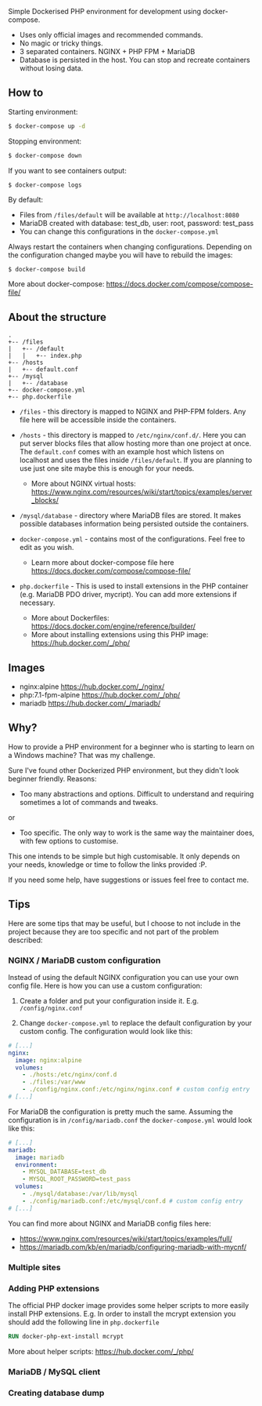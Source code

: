 Simple Dockerised PHP environment for development using docker-compose.

- Uses only official images and recommended commands.
- No magic or tricky things.
- 3 separated containers. NGINX + PHP FPM + MariaDB
- Database is persisted in the host. You can stop and recreate containers without losing data.

## How to

Starting environment:
```sh
$ docker-compose up -d
```

Stopping environment:
```sh
$ docker-compose down
```

If you want to see containers output:
```sh
$ docker-compose logs
```

By default:
- Files from `/files/default` will be available at `http://localhost:8080`
- MariaDB created with database: test_db, user: root, password: test_pass
- You can change this configurations in the `docker-compose.yml`

Always restart the containers when changing configurations. Depending on the configuration changed maybe you will have to rebuild the images:
```
$ docker-compose build
```

More about docker-compose: https://docs.docker.com/compose/compose-file/


## About the structure
```
.
+-- /files
|   +-- /default
|   |   +-- index.php
+-- /hosts
|   +-- default.conf
+-- /mysql
|   +-- /database
+-- docker-compose.yml
+-- php.dockerfile
```
- `/files` - this directory is mapped to NGINX and PHP-FPM folders. Any file here will be accessible inside the containers.

- `/hosts` - this directory is mapped to `/etc/nginx/conf.d/`. Here you can put server blocks files that allow hosting more than one project at once.
The `default.conf` comes with an example host which listens on localhost and uses the files inside `/files/default`. If you are planning to use just one site maybe this is enough for your needs.
  - More about NGINX virtual hosts: https://www.nginx.com/resources/wiki/start/topics/examples/server_blocks/


- `/mysql/database` - directory where MariaDB files are stored. It makes possible databases information being persisted outside the containers.

- `docker-compose.yml` - contains most of the configurations. Feel free to edit as you wish.
  - Learn more about docker-compose file here https://docs.docker.com/compose/compose-file/


- `php.dockerfile` - This is used to install extensions in the PHP container (e.g. MariaDB PDO driver, mycript). You can add more extensions if necessary.
  - More about Dockerfiles: https://docs.docker.com/engine/reference/builder/
  - More about installing extensions using this PHP image: https://hub.docker.com/_/php/

## Images

- nginx:alpine https://hub.docker.com/_/nginx/
- php:7.1-fpm-alpine https://hub.docker.com/_/php/
- mariadb https://hub.docker.com/_/mariadb/


## Why?

How to provide a PHP environment for a beginner who is starting to learn on a Windows machine? That was my challenge.

Sure I've found other Dockerized PHP environment, but they didn't look beginner friendly. Reasons:
- Too many abstractions and options. Difficult to understand and requiring sometimes a lot of commands and tweaks.

or

- Too specific. The only way to work is the same way the maintainer does, with few options to customise.

This one intends to be simple but high customisable. It only depends on your needs, knowledge or time to follow the links provided :P.

If you need some help, have suggestions or issues feel free to contact me.

## Tips

Here are some tips that may be useful, but I choose to not include in the project because they are too specific and not part of the problem described:

### NGINX / MariaDB custom configuration

Instead of using the default NGINX configuration you can use your own config file. Here is how you can use a custom configuration:

1. Create a folder and put your configuration inside it. E.g. `/config/nginx.conf`

2. Change `docker-compose.yml` to replace the default configuration by your custom config. The configuration would look like this:

```yml
# [...]
nginx:
  image: nginx:alpine
  volumes:
    - ./hosts:/etc/nginx/conf.d
    - ./files:/var/www
    - ./config/nginx.conf:/etc/nginx/nginx.conf # custom config entry
# [...]
```

For MariaDB the configuration is pretty much the same. Assuming the configuration is in `/config/mariadb.conf` the `docker-compose.yml` would look like this:

```yml
# [...]
mariadb:
  image: mariadb
  environment:
    - MYSQL_DATABASE=test_db
    - MYSQL_ROOT_PASSWORD=test_pass
  volumes:
    - ./mysql/database:/var/lib/mysql
    - ./config/mariadb.conf:/etc/mysql/conf.d # custom config entry
# [...]
```
You can find more about NGINX and MariaDB config files here:
- https://www.nginx.com/resources/wiki/start/topics/examples/full/
- https://mariadb.com/kb/en/mariadb/configuring-mariadb-with-mycnf/

### Multiple sites

### Adding PHP extensions

The official PHP docker image provides some helper scripts to more easily install PHP extensions. E.g. In order to install the mcrypt extension you should add the following line in `php.dockerfile`

```dockerfile
RUN docker-php-ext-install mcrypt
```

More about helper scripts: https://hub.docker.com/_/php/

### MariaDB / MySQL client

### Creating database dump

